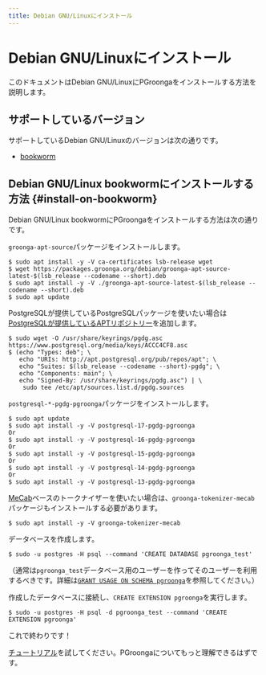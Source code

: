 ```yaml
---
title: Debian GNU/Linuxにインストール
---
```


# Debian GNU/Linuxにインストール

このドキュメントはDebian GNU/LinuxにPGroongaをインストールする方法を説明します。

## サポートしているバージョン

サポートしているDebian GNU/Linuxのバージョンは次の通りです。

  * [bookworm](#install-on-bookworm)

## Debian GNU/Linux bookwormにインストールする方法 {#install-on-bookworm}

Debian GNU/Linux bookwormにPGroongaをインストールする方法は次の通りです。

`groonga-apt-source`パッケージをインストールします。

```console
$ sudo apt install -y -V ca-certificates lsb-release wget
$ wget https://packages.groonga.org/debian/groonga-apt-source-latest-$(lsb_release --codename --short).deb
$ sudo apt install -y -V ./groonga-apt-source-latest-$(lsb_release --codename --short).deb
$ sudo apt update
```

PostgreSQLが提供しているPostgreSQLパッケージを使いたい場合は[PostgreSQLが提供しているAPTリポジトリー][postgresql-apt]を追加します。

```console
$ sudo wget -O /usr/share/keyrings/pgdg.asc https://www.postgresql.org/media/keys/ACCC4CF8.asc
$ (echo "Types: deb"; \
   echo "URIs: http://apt.postgresql.org/pub/repos/apt"; \
   echo "Suites: $(lsb_release --codename --short)-pgdg"; \
   echo "Components: main"; \
   echo "Signed-By: /usr/share/keyrings/pgdg.asc") | \
    sudo tee /etc/apt/sources.list.d/pgdg.sources
```

`postgresql-*-pgdg-pgroonga`パッケージをインストールします。

```console
$ sudo apt update
$ sudo apt install -y -V postgresql-17-pgdg-pgroonga
Or
$ sudo apt install -y -V postgresql-16-pgdg-pgroonga
Or
$ sudo apt install -y -V postgresql-15-pgdg-pgroonga
Or
$ sudo apt install -y -V postgresql-14-pgdg-pgroonga
Or
$ sudo apt install -y -V postgresql-13-pgdg-pgroonga
```

[MeCab](http://taku910.github.io/mecab/)ベースのトークナイザーを使いたい場合は、`groonga-tokenizer-mecab`パッケージもインストールする必要があります。

```console
$ sudo apt install -y -V groonga-tokenizer-mecab
```

データベースを作成します。

```console
$ sudo -u postgres -H psql --command 'CREATE DATABASE pgroonga_test'
```

（通常は`pgroonga_test`データベース用のユーザーを作ってそのユーザーを利用するべきです。詳細は[`GRANT USAGE ON SCHEMA pgroonga`](../reference/grant-usage-on-schema-pgroonga.html)を参照してください。）

作成したデータベースに接続し、`CREATE EXTENSION pgroonga`を実行します。

```console
$ sudo -u postgres -H psql -d pgroonga_test --command 'CREATE EXTENSION pgroonga'
```

これで終わりです！

[チュートリアル](../tutorial/)を試してください。PGroongaについてもっと理解できるはずです。

[postgresql-apt]:https://www.postgresql.org/download/linux/debian/
